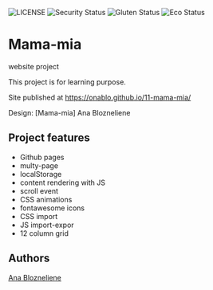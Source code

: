 ![LICENSE](https://img.shields.io/badge/license-MIT-blue.svg?style=flat-square)
![Security Status](https://img.shields.io/security-headers?label=Security&url=https%3A%2F%2Fgithub.com&style=flat-square)
![Gluten Status](https://img.shields.io/badge/Gluten-Free-green.svg)
![Eco Status](https://img.shields.io/badge/ECO-Friendly-green.svg)

# Mama-mia

 website project

This project is for learning purpose.

Site published at https://onablo.github.io/11-mama-mia/

Design: [Mama-mia] Ana Blozneliene

## Project features

- Github pages
- multy-page
- localStorage
- content rendering with JS
- scroll event
- CSS animations
- fontawesome icons
- CSS import
- JS import-expor
- 12 column grid


## Authors

[Ana Blozneliene](https://github.com/onablo)